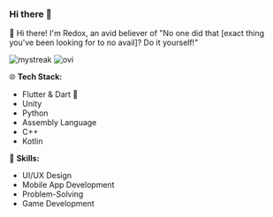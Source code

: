 ### Hi there 👋

👋 Hi there! I'm Redox, an avid believer of "No one did that [exact thing you've been looking for to no avail]? Do it yourself!"

<img src="https://github-readme-streak-stats.herokuapp.com/?user=madushadhanushka&theme=tokyonight" alt="mystreak"/>

<img src="https://github-readme-stats.vercel.app/api/top-langs?username=ExinMah&show_icons=true&locale=en&layout=compact&theme=chartreuse-dark" alt="ovi" />

🌐 **Tech Stack:**
- Flutter & Dart 🚀
- Unity
- Python
- Assembly Language
- C++
- Kotlin

🔧 **Skills:**
- UI/UX Design
- Mobile App Development
- Problem-Solving
- Game Development
